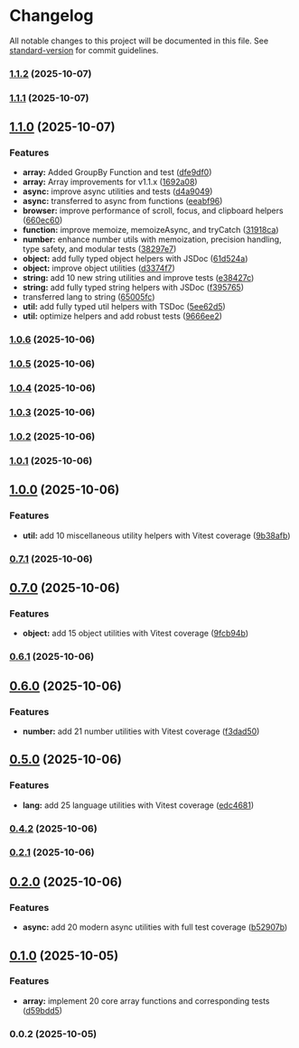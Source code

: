 # Changelog

All notable changes to this project will be documented in this file. See [standard-version](https://github.com/conventional-changelog/standard-version) for commit guidelines.

### [1.1.2](https://github.com/Tweakrjs/tweakr/compare/v1.1.1...v1.1.2) (2025-10-07)

### [1.1.1](https://github.com/Tweakrjs/tweakr/compare/v1.1.0...v1.1.1) (2025-10-07)

## [1.1.0](https://github.com/Tweakrjs/tweakr/compare/v1.0.6...v1.1.0) (2025-10-07)


### Features

* **array:** Added GroupBy Function and test ([dfe9df0](https://github.com/Tweakrjs/tweakr/commit/dfe9df01437130ff7178440b33c72522951daef2))
* **array:** Array improvements for v1.1.x ([1692a08](https://github.com/Tweakrjs/tweakr/commit/1692a086967286f0ff16ed6b7e98d2e18f2a1e93))
* **async:** improve async utilities and tests ([d4a9049](https://github.com/Tweakrjs/tweakr/commit/d4a90491c9d49b1477f121480051126fb2668de6))
* **async:** transferred to async from functions ([eeabf96](https://github.com/Tweakrjs/tweakr/commit/eeabf96b411ee0534ca0297e16bff269d7dc29f4))
* **browser:** improve performance of scroll, focus, and clipboard helpers ([660ec60](https://github.com/Tweakrjs/tweakr/commit/660ec60c269769711529bf4fd84810978834ca66))
* **function:** improve memoize, memoizeAsync, and tryCatch ([31918ca](https://github.com/Tweakrjs/tweakr/commit/31918ca6285fff4fff96cba70f689f7df7595259))
* **number:** enhance number utils with memoization, precision handling, type safety, and modular tests ([38297e7](https://github.com/Tweakrjs/tweakr/commit/38297e7148053cdcbcf0bae2f1a4ca0c0773560a))
* **object:** add fully typed object helpers with JSDoc ([61d524a](https://github.com/Tweakrjs/tweakr/commit/61d524adc4d3b4dfef11e7c69518d54924f6b83b))
* **object:** improve object utilities ([d3374f7](https://github.com/Tweakrjs/tweakr/commit/d3374f7d9ebbe07c7c9b3da6bc467db09eff8f3b))
* **string:** add 10 new string utilities and improve tests ([e38427c](https://github.com/Tweakrjs/tweakr/commit/e38427c3b4b0ade005b9c5671c4070fd2ca6522c))
* **string:** add fully typed string helpers with JSDoc ([f395765](https://github.com/Tweakrjs/tweakr/commit/f395765f3a5f1d0bef68596cf56384fb4120c750))
* transferred lang to string ([65005fc](https://github.com/Tweakrjs/tweakr/commit/65005fcb103c706630941ce211f6f506735fc60f))
* **util:** add fully typed util helpers with TSDoc ([5ee62d5](https://github.com/Tweakrjs/tweakr/commit/5ee62d509092d820153cf22f17237e47068d8fa8))
* **util:** optimize helpers and add robust tests ([9666ee2](https://github.com/Tweakrjs/tweakr/commit/9666ee28d73435e6cf02748c2de95e38d4190032))

### [1.0.6](https://github.com/coxxanthony/tweakr/compare/v1.0.5...v1.0.6) (2025-10-06)

### [1.0.5](https://github.com/coxxanthony/tweakr/compare/v1.0.4...v1.0.5) (2025-10-06)

### [1.0.4](https://github.com/coxxanthony/tweakr/compare/v1.0.3...v1.0.4) (2025-10-06)

### [1.0.3](https://github.com/coxxanthony/tweakr/compare/v1.0.2...v1.0.3) (2025-10-06)

### [1.0.2](https://github.com/coxxanthony/tweakr/compare/v1.0.1...v1.0.2) (2025-10-06)

### [1.0.1](https://github.com/coxxanthony/tweakr/compare/v1.0.0...v1.0.1) (2025-10-06)

## [1.0.0](https://github.com/coxxanthony/tweakr/compare/v0.7.1...v1.0.0) (2025-10-06)


### Features

* **util:** add 10 miscellaneous utility helpers with Vitest coverage ([9b38afb](https://github.com/coxxanthony/tweakr/commit/9b38afbbbd0f41b053f7c73d455df2ba3633a9bd))

### [0.7.1](https://github.com/coxxanthony/tweakr/compare/v0.7.0...v0.7.1) (2025-10-06)

## [0.7.0](https://github.com/coxxanthony/tweakr/compare/v0.6.1...v0.7.0) (2025-10-06)


### Features

* **object:** add 15 object utilities with Vitest coverage ([9fcb94b](https://github.com/coxxanthony/tweakr/commit/9fcb94b71cc9f09a182afa5ee0d789b75ca96db7))

### [0.6.1](https://github.com/coxxanthony/tweakr/compare/v0.6.0...v0.6.1) (2025-10-06)

## [0.6.0](https://github.com/coxxanthony/tweakr/compare/v0.5.0...v0.6.0) (2025-10-06)


### Features

* **number:** add 21 number utilities with Vitest coverage ([f3dad50](https://github.com/coxxanthony/tweakr/commit/f3dad50f3461bd17a0ecdc3209a394320f898c62))

## [0.5.0](https://github.com/coxxanthony/tweakr/compare/v0.4.2...v0.5.0) (2025-10-06)


### Features

* **lang:** add 25 language utilities with Vitest coverage ([edc4681](https://github.com/coxxanthony/tweakr/commit/edc468182aa021c4b9a1278cd6eae97b0ad4c24d))

### [0.4.2](https://github.com/coxxanthony/tweakr/compare/v0.4.1...v0.4.2) (2025-10-06)

### [0.2.1](https://github.com/coxxanthony/tweakr/compare/v0.2.0...v0.2.1) (2025-10-06)

## [0.2.0](https://github.com/coxxanthony/tweakr/compare/v0.1.0...v0.2.0) (2025-10-06)


### Features

* **async:** add 20 modern async utilities with full test coverage ([b52907b](https://github.com/coxxanthony/tweakr/commit/b52907b96d9de2afdf068f7455e3c76e5dd2591f))

## [0.1.0](https://github.com/coxxanthony/tweakr/compare/v0.0.2...v0.1.0) (2025-10-05)


### Features

* **array:** implement 20 core array functions and corresponding tests ([d59bdd5](https://github.com/coxxanthony/tweakr/commit/d59bdd5ad9897e5745f2dfa82dd68e085dce4c66))

### 0.0.2 (2025-10-05)
